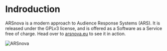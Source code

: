 # Indroduction

ARSnova is a modern approach to Audience Response Systems (ARS).
It is released under the GPLv3 license, and is offered as a Software as a Service free of charge.
Head over to [arsnova.eu](https://arsnova.eu/) to see it in action.

![ARSnova](showcase.png)
